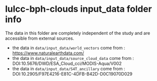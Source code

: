 # lulcc-bph-clouds __input_data__ folder info

The data in this folder are completely independent of the study and are accessible from external sources.

+ the data in ```data/input_data/world_vectors``` come from : https://www.naturalearthdata.com/
+ the data in ```data/input_data/source_cloud_data``` come from : DOI:10.5676/DWD/ESA_Cloud_cci/MODIS-Aqua/V002
+ the data in ```data/input_data/S4T_ancillary``` come from : DOI:10.2905/F97E4216-E81C-4DFB-B42D-D0C19070D029 
